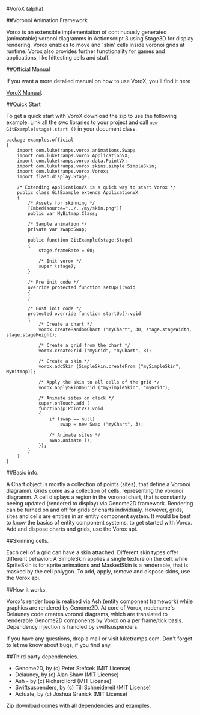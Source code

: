 #VoroX (alpha)

##Voronoi Animation Framework

Vorox is an extensible implementation of continuously generated (animatable) voronoi diagramms in Actionscript 3 using Stage3D for display rendering. Vorox enables to move and 'skin' cells inside voronoi grids at runtime. Vorox also provides further functionality for games and applications, like hittesting cells and stuff. 

##Official Manual

If you want a more detailed manual on how to use VoroX, you'll find it here

[VoroX Manual](http://www.luketramps.com/lt/index.php/vorox/vorox-manual).

##Quick Start

To get a quick start with VoroX download the zip to use the following example. Link all the swc libraries to your project and call <code>new GitExample(stage).start ()</code> in your document class.

```actionscript3
package examples.official
{
    import com.luketramps.vorox.animations.Swap;
    import com.luketramps.vorox.ApplicationVX;
    import com.luketramps.vorox.data.PointVX;
    import com.luketramps.vorox.skins.simple.SimpleSkin;
    import com.luketramps.vorox.Vorox;
    import flash.display.Stage;

    /* Extending ApplicationVX is a quick way to start Vorox */
    public class GitExample extends ApplicationVX
    {
        /* Assets for skinning */
        [Embed(source="../../my/skin.png")]
        public var MyBitmap:Class;

        /* Sample animation */
        private var swap:Swap;

        public function GitExample(stage:Stage) 
        {
            stage.frameRate = 60;

            /* Init vorox */
            super (stage);
        }

        /* Pre init code */
        override protected function setUp():void 
        {
        }

        /* Post init code */
        protected override function startUp():void
        {
            /* Create a chart */
            vorox.createRandomChart ("myChart", 30, stage.stageWidth, stage.stageHeight);

            /* Create a grid from the chart */
            vorox.createGrid ("myGrid", "myChart", 8);

            /* Create a skin */
            vorox.addSkin (SimpleSkin.createFrom ("mySimpleSkin", MyBitmap));

            /* Apply the skin to all cells of the grid */
            vorox.applySkinOnGrid ("mySimpleSkin", "myGrid");   

            /* Animate sites on click */
            super.onTouch.add (
            function(p:PointVX):void
            {
                if (swap == null)
                    swap = new Swap ("myChart", 3);
	
                /* Animate sites */
                swap.animate ();
            });
        }   
    }
}
```


##Basic info.

A Chart object is mostly a collection of points (sites), that define a Voronoi diagramm. Grids come as a collection of cells, representing the voronoi diagramm. A cell displays a region in the voronoi chart, that is constantly beeing updated (rendered to display) via Genome2D framework. Rendering can be turned on and off for grids or charts individualy. However, grids, sites and cells are entities in an entity component system. It would be best to know the basics of entity component systems, to get started with Vorox. Add and dispose charts and grids, use the Vorox api.


##Skinning cells.

Each cell of a grid can have a skin attached. Different skin types offer different behavior: A SimpleSkin applies a single texture on the cell, while SpriteSkin is for sprite animations and MaskedSkin is a renderable, that is masked by the cell polygon. To add, apply, remove and dispose skins, use the Vorox api. 


##How it works.

Vorox's render loop is realised via Ash (entity component framework) while graphics are rendered by Genome2D. At core of Vorox, nodename's Delauney code creates voronoi diagrams, which are translated to renderable Genome2D components by Vorox on a per frame/tick basis. Dependency injection is handled by swiftsuspenders.


If you have any questions, drop a mail or visit luketramps.com. Don't forget to let me know about bugs, if you find any.


##Third party dependencies. 

- Genome2D, by (c) Peter Stefcek (MIT License)
- Delauney, by (c) Alan Shaw (MIT License)
- Ash - by (c) Richard lord (MIT License)
- Swiftsuspenders, by (c) Till Schneidereit (MIT License)
- Actuate, by (c) Joshua Granick (MIT License)


Zip download comes with all dependencies and examples.
